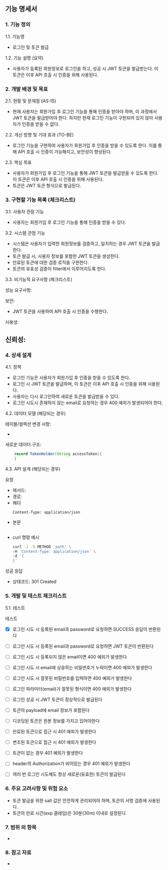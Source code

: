 ## 기능 명세서
### 1. 기능 정의

1.1. 기능명

- 로그인 및 토큰 발급

1.2. 기능 설명 (요약)

- 사용자가 등록된 회원정보로 로그인을 하고, 성공 시 JWT 토큰을 발급받는다. 이 토큰은 이후 API 호출 시 인증을 위해 사용된다.


### 2. 개발 배경 및 목표

2.1. 현황 및 문제점 (AS-IS)

- 현재 사용자는 회원가입 후 로그인 기능을 통해 인증을 받아야 하며, 이 과정에서 JWT 토큰을 발급받아야 한다. 하지만 현재 로그인 기능이 구현되어 있지 않아 사용자가 인증을 받을 수 없다.

2.2. 개선 방향 및 기대 효과 (TO-BE)

- 로그인 기능을 구현하여 사용자가 회원가입 후 인증을 받을 수 있도록 한다. 이를 통해 API 호출 시 인증이 가능해지고, 보안성이 향상된다.

2.3. 핵심 목표

- 사용자가 회원가입 후 로그인 기능을 통해 JWT 토큰을 발급받을 수 있도록 한다. 이 토큰은 이후 API 호출 시 인증을 위해 사용된다.
- 토큰은 JWT 토큰 형식으로 발급된다.

### 3. 구현할 기능 목록 (체크리스트)

3.1. 사용자 관점 기능

- 사용자는 회원가입 후 로그인 기능을 통해 인증을 받을 수 있다.

3.2. 시스템 관점 기능

- 시스템은 사용자가 입력한 회원정보를 검증하고, 일치하는 경우 JWT 토큰을 발급한다.
- 토큰 발급 시, 사용자 정보를 포함한 JWT 토큰을 생성한다.
- 만료된 토큰에 대한 검증 로직을 구현한다.
- 토큰의 유효성 검증이 filter에서 이루어지도록 한다.


3.3. 비기능적 요구사항 (체크리스트)

성능 요구사항:

보안:
- JWT 토큰을 사용하여 API 호출 시 인증을 수행한다.

사용성:

신뢰성:
- 

### 4. 상세 설계

4.1. 정책

- 로그인 기능은 사용자가 회원가입 후 인증을 받을 수 있도록 한다.
- 로그인 시 JWT 토큰을 발급하며, 이 토큰은 이후 API 호출 시 인증을 위해 사용된다.
- 사용자는 다시 로그인하여 새로운 토큰을 발급받을 수 있다.
- 로그인 시도시 존재하지 않는 email로 요청하는 경우 400 예외가 발생되어야 한다.





4.2. 데이터 모델 (해당되는 경우)

테이블/컬렉션 변경 사항:

- 

새로운 데이터 구조:

```java
    record TokenHolder(String accessToken){
    }
```

4.3. API 설계 (해당되는 경우)


요청
- 메서드:
- 경로:
- 헤더
  ```
  Content-Type: application/json
  ```
- 본문
  ```
  
  ```
- curl 명령 예시
  ```bash
  curl -i -X METHOD 'path' \
  -H 'Content-Type: application/json' \
  -d '{
  }'
  ```

성공 응답
- 상태코드: 301 Created


### 5. 개발 및 테스트 체크리스트

5.1. 테스트


테스트
- [x] 로그인 시도 시 등록된 email과 password로 요청하면 SUCCESS 응답이 반환된다

- [ ] 로그인 시도 시 등록된 email과 password로 요청하면 JWT 토큰이 반환된다

- [ ] 로그인 시도 시 등록되지 않은 email이면 400 예외가 발생한다

- [ ] 로그인 시도 시 email에 상응하는 비밀번호가 누락이면 400 예외가 발생한다

- [ ] 로그인 시도 시 잘못된 비밀번호를 입력하면 400 예외가 발생한다

- [ ] 로그인 파라미터(email)가 잘못된 형식이면 400 예외가 발생한다

- [ ] 로그인 성공 시 JWT 토큰이 정상적으로 발급된다

- [ ] 토큰의 payload에 email 정보가 포함된다

- [ ] 디코딩된 토큰은 원본 정보를 가지고 있어야한다

- [ ] 만료된 토큰으로 접근 시 401 예외가 발생한다

- [ ] 변조된 토큰으로 접근 시 401 예외가 발생한다

- [ ] 토큰이 없는 경우 401 예외가 발생한다

- [ ] header의 Authorization가 비어있는 경우 401 예외가 발생한다

- [ ] 여러 번 로그인 시도해도 항상 새로운(유효한) 토큰이 발급된다

### 6. 주요 고려사항 및 위험 요소

- 토큰 발급을 위한 salt 값은 안전하게 관리되어야 하며, 토큰의 서명 검증에 사용된다.
- 토큰의 만료 시간(exp 클레임)은 30분(30m) 이내로 설정된다.

### 7. 범위 외 항목

-

### 8. 참고 자료

- 
